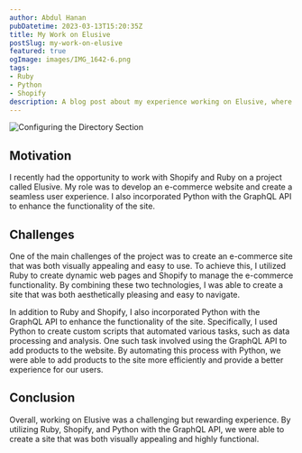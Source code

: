 ```yaml
---
author: Abdul Hanan
pubDatetime: 2023-03-13T15:20:35Z
title: My Work on Elusive
postSlug: my-work-on-elusive
featured: true
ogImage: images/IMG_1642-6.png
tags:
- Ruby
- Python
- Shopify
description: A blog post about my experience working on Elusive, where I used Ruby and Shopify, and also incorporated Python with the GraphQL API to add products to the website.
---
```


![Configuring the Directory Section](/images/IMG_1642-6.png)

## Motivation

I recently had the opportunity to work with Shopify and Ruby on a project called Elusive. My role was to develop an e-commerce website and create a seamless user experience. I also incorporated Python with the GraphQL API to enhance the functionality of the site.

## Challenges

One of the main challenges of the project was to create an e-commerce site that was both visually appealing and easy to use. To achieve this, I utilized Ruby to create dynamic web pages and Shopify to manage the e-commerce functionality. By combining these two technologies, I was able to create a site that was both aesthetically pleasing and easy to navigate.

In addition to Ruby and Shopify, I also incorporated Python with the GraphQL API to enhance the functionality of the site. Specifically, I used Python to create custom scripts that automated various tasks, such as data processing and analysis. One such task involved using the GraphQL API to add products to the website. By automating this process with Python, we were able to add products to the site more efficiently and provide a better experience for our users.


## Conclusion

Overall, working on Elusive was a challenging but rewarding experience. By utilizing Ruby, Shopify, and Python with the GraphQL API, we were able to create a site that was both visually appealing and highly functional.